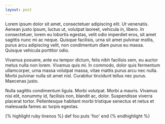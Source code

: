 ```yaml
---
layout: post
---
```


Lorem ipsum dolor sit amet, consectetuer adipiscing elit. Ut venenatis. Aenean
justo ipsum, luctus ut, volutpat laoreet, vehicula in, libero. In consectetuer,
lorem eu lobortis egestas, velit odio imperdiet eros, sit amet sagittis nunc mi
ac neque. Quisque facilisis, urna sit amet pulvinar mollis, purus arcu adipiscing
velit, non condimentum diam purus eu massa. Quisque vehicula porttitor odio.

Vivamus posuere, ante eu tempor dictum, felis nibh facilisis sem, eu auctor metus
nulla non lorem. Vivamus quis mi. In commodo, dolor quis fermentum ullamcorper,
urna massa volutpat massa, vitae mattis purus arcu nec nulla. Morbi pulvinar
nulla sit amet nisl. Curabitur tincidunt tellus nec purus. Maecenas justo.

Nulla sagittis condimentum ligula. Morbi volutpat. Morbi a mauris. Vivamus nisi
elit, nonummy id, facilisis non, blandit ac, dolor. Suspendisse viverra placerat
tortor. Pellentesque habitant morbi tristique senectus et netus et malesuada
fames ac turpis egestas.

{% highlight ruby linenos %}
def foo
  puts 'foo'
end
{% endhighlight %}
